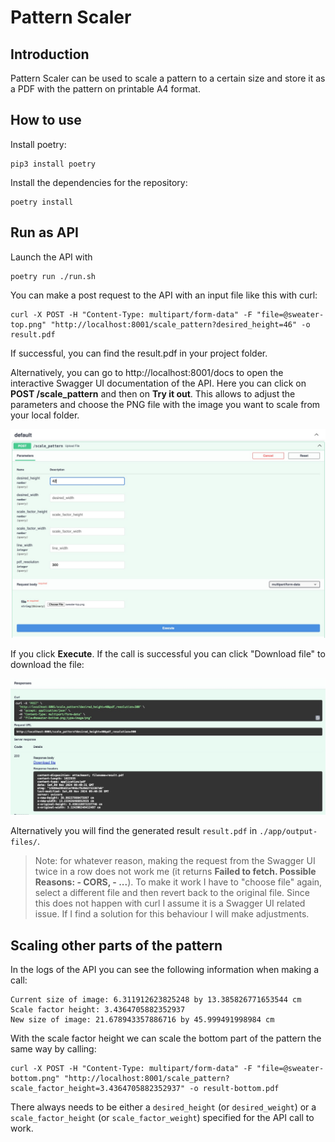 # Pattern Scaler

## Introduction
Pattern Scaler can be used to scale a pattern to a certain size and store it as a PDF with the pattern on printable A4 format. 

## How to use

Install poetry:

```
pip3 install poetry
```

Install the dependencies for the repository:

```
poetry install
```

## Run as API

Launch the API with

```
poetry run ./run.sh
```

You can make a post request to the API with an input file like this with curl:

```
curl -X POST -H "Content-Type: multipart/form-data" -F "file=@sweater-top.png" "http://localhost:8001/scale_pattern?desired_height=46" -o result.pdf
```

If successful, you can find the result.pdf in your project folder. 

Alternatively, you can go to http://localhost:8001/docs to open the interactive Swagger UI documentation of the API.
Here you can click on **POST /scale_pattern** and then on **Try it out**. This allows to adjust the parameters and choose the PNG file with the image you want to scale from your local folder. 

![image](./app/assets/pattern-scaler-input-fastapi-docs.jpeg)

If you click **Execute**. If the call is successful you can click "Download file" to download the file: 

![image](./app/assets/pattern-scaler-result-fastapi-docs.jpeg)

Alternatively you will find the generated result `result.pdf` in `./app/output-files/`.

> Note: for whatever reason, making the request from the Swagger UI twice in a row does not work me (it returns **Failed to fetch. Possible Reasons: - CORS, - ...**). To make it work I have to "choose file" again, select a different file and then revert back to the original file. Since this does not happen with curl I assume it is a Swagger UI related issue. If I find a solution for this behaviour I will make adjustments.

## Scaling other parts of the pattern

In the logs of the API you can see the following information when making a call:

```
Current size of image: 6.311912623825248 by 13.385826771653544 cm
Scale factor height: 3.4364705882352937
New size of image: 21.678943357886716 by 45.999491998984 cm
```

With the scale factor height we can scale the bottom part of the pattern the same way by calling:

```
curl -X POST -H "Content-Type: multipart/form-data" -F "file=@sweater-bottom.png" "http://localhost:8001/scale_pattern?scale_factor_height=3.4364705882352937" -o result-bottom.pdf
```

There always needs to be either a `desired_height` (or `desired_weight`) or a `scale_factor_height` (or `scale_factor_weight`) specified for the API call to work. 